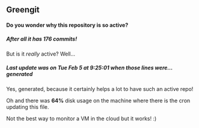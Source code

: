 ## Greengit

#### Do you wonder why this repository is so active?

##### After all it has 176 commits!

But is it *really* active? Well...

##### Last update was on Tue Feb 5 at 9:25:01 when those lines were... generated

Yes, generated, because it certainly helps a lot to have such an active repo!

Oh and there was **64%** disk usage on the machine
where there is the cron updating this file.

Not the best way to monitor a VM in the cloud but it works! :)
